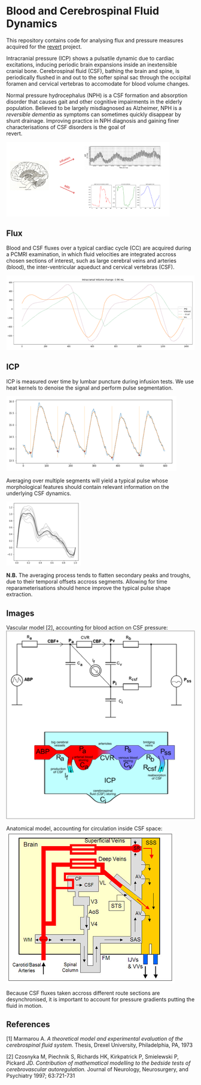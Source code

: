 [revert]: http://revertproject.org 

# Blood and Cerebrospinal Fluid Dynamics

This repository contains code for analysing flux and pressure measures 
acquired for the [revert][revert] project.

Intracranial pressure (ICP) shows a pulsatile dynamic due
to cardiac excitations, inducing periodic brain expansions 
inside an inextensible cranial bone. Cerebrospinal fluid (CSF), 
bathing the brain and spine, is periodically flushed in and out
to the softer spinal sac through the occipital 
foramen and cervical vertebras 
to accomodate for blood volume changes. 

Normal pressure hydrocephalus (NPH) is a CSF formation and absorption 
disorder that causes gait and other cognitive impairments in the 
elderly population. Believed to be largely misdiagnosed as Alzheimer, 
NPH is a _reversible dementia_ as symptoms can sometimes
quickly disappear by shunt drainage. Improving practice in NPH diagnosis 
and gaining finer characterisations of CSF disorders is the goal of  
revert. 

<img alt="brain PCMRI and infusion exams" height="200px"
    src="img/infusionPCMRI.png"> 

## Flux 

Blood and CSF fluxes over a typical cardiac cycle (CC) 
are acquired during a PCMRI examination, in which fluid velocities 
are integrated accross chosen sections of interest, 
such as large cerebral veins and arteries (blood),
the inter-ventricular aqueduct and cervical vertebras (CSF). 

<img alt="intracranial volume change" height="200px"
    src="img/volumeChange.png">

## ICP 

ICP is measured over time by lumbar puncture during infusion tests. 
We use heat kernels to denoise the signal and perform pulse segmentation. 

<img alt="intracranial pressure segmentation" height="200px"
    src="img/icpSegmentation.png">

Averaging over multiple segments will yield a typical pulse 
whose morphological features should contain relevant information 
on the underlying CSF dynamics. 

<img alt="typical pulse" width="200px" 
    src="img/icpPulse.png">

__N.B.__ The averaging process tends to flatten secondary 
peaks and troughs, due to their temporal offsets accross segments. 
Allowing for time reparameterisations should hence improve the typical 
pulse shape extraction. 

## Images 

Vascular model [2], accounting for blood action on CSF pressure:  
![csf vascular model](img/vascularModel.svg)


Anatomical model, accounting for circulation inside CSF space:  
![csf anatomical model](img/anatomicalModel.jpg)

Because CSF fluxes taken accross different route sections are 
desynchronised, it is important to account for pressure gradients 
putting the fluid in motion. 


## References 

[1] Marmarou A. 
_A theoretical model and experimental evaluation of  the 
cerebrospinal  fluid  system._
Thesis, Drexel University, Philadelphia, PA, 1973

[2] Czosnyka M, Piechnik S, Richards HK, Kirkpatrick P, 
Smielewski P, Pickard JD. 
_Contribution of mathematical modelling to the bedside tests of
 cerebrovascular autoregulation._ 
Journal of Neurology, Neurosurgery, and Psychiatry 1997; 63:721-731 
